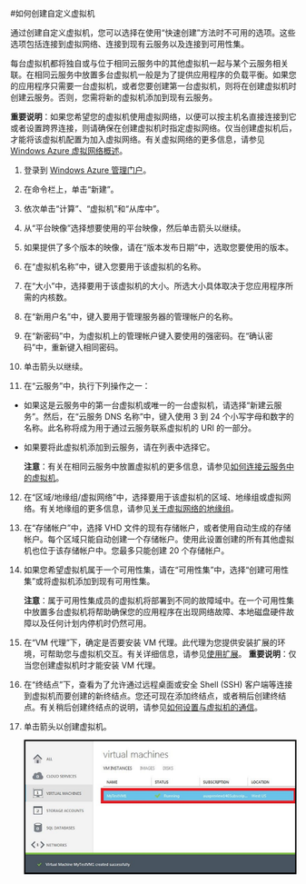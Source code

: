 <properties writer="kathydav" editor="tysonn" manager="jeffreyg" />

#如何创建自定义虚拟机

通过创建自定义虚拟机，您可以选择在使用“快速创建”方法时不可用的选项。这些选项包括连接到虚拟网络、连接到现有云服务以及连接到可用性集。

每台虚拟机都将独自或与位于相同云服务中的其他虚拟机一起与某个云服务相关联。在相同云服务中放置多台虚拟机一般是为了提供应用程序的负载平衡。如果您的应用程序只需要一台虚拟机，或者您要创建第一台虚拟机，则将在创建虚拟机时创建云服务。否则，您需将新的虚拟机添加到现有云服务。

**重要说明**：如果您希望您的虚拟机使用虚拟网络，以便可以按主机名直接连接到它或者设置跨界连接，则请确保在创建虚拟机时指定虚拟网络。仅当创建虚拟机后，才能将该虚拟机配置为加入虚拟网络。有关虚拟网络的更多信息，请参见 [Windows Azure 虚拟网络概述](http://go.microsoft.com/fwlink/p/?LinkID=294063)。

1. 登录到 [Windows Azure 管理门户](http://manage.windowsazure.com)。

2. 在命令栏上，单击“新建”。

3. 依次单击“计算”、“虚拟机”和“从库中”。

4. 从“平台映像”选择想要使用的平台映像，然后单击箭头以继续。
	
5. 如果提供了多个版本的映像，请在“版本发布日期”中，选取您要使用的版本。

6. 在“虚拟机名称”中，键入您要用于该虚拟机的名称。

7. 在“大小”中，选择要用于该虚拟机的大小。所选大小具体取决于您应用程序所需的内核数。

8. 在“新用户名”中，键入要用于管理服务器的管理帐户的名称。

9. 在“新密码”中，为虚拟机上的管理帐户键入要使用的强密码。在“确认密码”中，重新键入相同密码。

10. 单击箭头以继续。

11. 在“云服务”中，执行下列操作之一：
	
- 如果这是云服务中的第一台虚拟机或唯一的一台虚拟机，请选择“新建云服务”。然后，在“云服务 DNS 名称”中，键入使用 3 到 24 个小写字母和数字的名称。此名称将成为用于通过云服务联系虚拟机的 URI 的一部分。
- 如果要将此虚拟机添加到云服务，请在列表中选择它。

	**注意**：有关在相同云服务中放置虚拟机的更多信息，请参见[如何连接云服务中的虚拟机](http://www.windowsazure.com/zh-cn/manage/windows/how-to-guides/connect-to-a-cloud-service/)。

12. 在“区域/地缘组/虚拟网络”中，选择要用于该虚拟机的区域、地缘组或虚拟网络。有关地缘组的更多信息，请参见[关于虚拟网络的地缘组][]。

13. 在“存储帐户”中，选择 VHD 文件的现有存储帐户，或者使用自动生成的存储帐户。每个区域只能自动创建一个存储帐户。使用此设置创建的所有其他虚拟机也位于该存储帐户中。您最多只能创建 20 个存储帐户。

14. 如果您希望虚拟机属于一个可用性集，请在“可用性集”中，选择“创建可用性集”或将虚拟机添加到现有可用性集。

	**注意**：属于可用性集成员的虚拟机将部署到不同的故障域中。在一个可用性集中放置多台虚拟机将帮助确保您的应用程序在出现网络故障、本地磁盘硬件故障以及任何计划内停机时仍然可用。

15. 在“VM 代理”下，确定是否要安装 VM 代理。此代理为您提供安装扩展的环境，可帮助您与虚拟机交互。有关详细信息，请参见[使用扩展](http://go.microsoft.com/FWLink/p/?LinkID=394093)。
	**重要说明**：仅当您创建虚拟机时才能安装 VM 代理。

15. 在“终结点”下，查看为了允许通过远程桌面或安全 Shell (SSH) 客户端等连接到虚拟机而要创建的新终结点。您还可现在添加终结点，或者稍后创建终结点。有关稍后创建终结点的说明，请参见[如何设置与虚拟机的通信](http://www.windowsazure.com/zh-cn/manage/linux/how-to-guides/setup-endpoints/)。


16. 单击箭头以创建虚拟机。


	![成功创建自定义虚拟机](./media/howto-custom-create-vm/VMSuccessWindows.png)


[将虚拟机添加到虚拟网络]:/zh-cn/manage/services/networking/add-a-vm-to-a-virtual-network/

[关于虚拟网络的地缘组]:http://msdn.microsoft.com/zh-cn/library/windowsazure/

[新建虚拟机]:./media/howto-custom-create-vm/Create.png

[新建自定义虚拟机]:./media/howto-custom-create-vm/CreateNew.png



